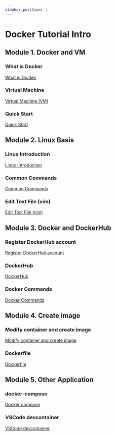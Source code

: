 ```yaml
---
sidebar_position: 1
---
```


# Docker Tutorial Intro

## Module **1. Docker and VM**

### What is Docker

[What is Docker](docker-tutorial/What%20is%20Docker%20f708d58b610e40a2a0d7d1901370e21d.md)

### Virtual Machine

[Virtual Machine (VM)](docker-tutorial/Virtual%20Machine%20(VM)%20add5c8cba6f741d49842d7fee55de6de.md)

### Quick Start

[ Quick Start](docker-tutorial/Quick%20Start%209a0d8944806141ddb7416de894c557b4.md)

## Module **2. Linux Basis**

### Linux Introduction

[Linux Introduction](docker-tutorial/Linux%20Introduction%20ca7bac636b8a47b4a9d907ca697290fd.md)

### Common Commands

[Common Commands](docker-tutorial/Common%20Commands%206354621f62cf44d98261afd5e92bca64.md)

### Edit Text File (vim)

[Edit Text File (vim)](docker-tutorial/Edit%20Text%20File%20(vim)%20cb7cfd612fc546329f12eb0205f074c2.md)

## Module **3. Docker and DockerHub**

### Register DockerHub account

[Register DockerHub account](docker-tutorial/Register%20DockerHub%20account%208c90e1c6aa3c4e19810cc72e744fc296.md)

### DockerHub

[DockerHub](docker-tutorial/DockerHub%20d69dab70c803426faf2643107de9ce89.md)

### Docker Commands

[Docker Commands](docker-tutorial/Docker%20Commands%203d647e8d520b4df89d13c398586cfb51.md)

## Module **4. Create image**

### Modify container and create image

[Modify container and create image](docker-tutorial/Modify%20container%20and%20create%20image%20e7914f6ae361484c97000cecab4e999b.md)

### Dockerfile

[Dockerfile](docker-tutorial/Dockerfile%20cff36b25e8944652ba28f7e17a945b96.md)

## Module 5. Other Application

### **docker-compose**

[ Docker compose](docker-tutorial/Docker%20compose%20f0ae267025e140ffb6d5ece8f412ec98.md)

### VSCode devcontainer

[ VSCode devcontainer](docker-tutorial/VSCode%20devcontainer%20856f526d5f35437795d6800f181415ea.md)